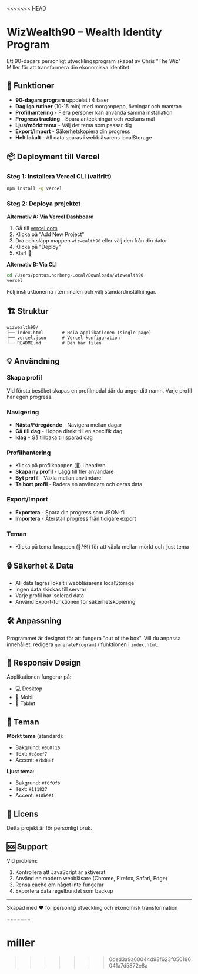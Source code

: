 <<<<<<< HEAD
# WizWealth90 – Wealth Identity Program

Ett 90-dagars personligt utvecklingsprogram skapat av Chris "The Wiz" Miller för att transformera din ekonomiska identitet.

## 🚀 Funktioner

- **90-dagars program** uppdelat i 4 faser
- **Dagliga rutiner** (10-15 min) med morgonpepp, övningar och mantran
- **Profilhantering** - Flera personer kan använda samma installation
- **Progress tracking** - Spara anteckningar och veckans mål
- **Ljus/mörkt tema** - Välj det tema som passar dig
- **Export/Import** - Säkerhetskopiera din progress
- **Helt lokalt** - All data sparas i webbläsarens localStorage

## 📦 Deployment till Vercel

### Steg 1: Installera Vercel CLI (valfritt)
```bash
npm install -g vercel
```

### Steg 2: Deploya projektet

**Alternativ A: Via Vercel Dashboard**
1. Gå till [vercel.com](https://vercel.com)
2. Klicka på "Add New Project"
3. Dra och släpp mappen `wizwealth90` eller välj den från din dator
4. Klicka på "Deploy"
5. Klar! 🎉

**Alternativ B: Via CLI**
```bash
cd /Users/pontus.horberg-Local/Downloads/wizwealth90
vercel
```

Följ instruktionerna i terminalen och välj standardinställningar.

## 🏗️ Struktur

```
wizwealth90/
├── index.html       # Hela applikationen (single-page)
├── vercel.json      # Vercel konfiguration
└── README.md        # Den här filen
```

## 💡 Användning

### Skapa profil
Vid första besöket skapas en profilmodal där du anger ditt namn. Varje profil har egen progress.

### Navigering
- **Nästa/Föregående** - Navigera mellan dagar
- **Gå till dag** - Hoppa direkt till en specifik dag
- **Idag** - Gå tillbaka till sparad dag

### Profilhantering
- Klicka på profilknappen (👤) i headern
- **Skapa ny profil** - Lägg till fler användare
- **Byt profil** - Växla mellan användare
- **Ta bort profil** - Radera en användare och deras data

### Export/Import
- **Exportera** - Spara din progress som JSON-fil
- **Importera** - Återställ progress från tidigare export

### Teman
- Klicka på tema-knappen (🌙/☀️) för att växla mellan mörkt och ljust tema

## 🔒 Säkerhet & Data

- All data lagras lokalt i webbläsarens localStorage
- Ingen data skickas till servrar
- Varje profil har isolerad data
- Använd Export-funktionen för säkerhetskopiering

## 🛠️ Anpassning

Programmet är designat för att fungera "out of the box". Vill du anpassa innehållet, redigera `generateProgram()` funktionen i `index.html`.

## 📱 Responsiv Design

Applikationen fungerar på:
- 💻 Desktop
- 📱 Mobil
- 📱 Tablet

## 🎨 Teman

**Mörkt tema** (standard):
- Bakgrund: `#0b0f16`
- Text: `#e8eef7`
- Accent: `#7bd88f`

**Ljust tema**:
- Bakgrund: `#f6f8fb`
- Text: `#111827`
- Accent: `#10b981`

## 📄 Licens

Detta projekt är för personligt bruk.

## 🆘 Support

Vid problem:
1. Kontrollera att JavaScript är aktiverat
2. Använd en modern webbläsare (Chrome, Firefox, Safari, Edge)
3. Rensa cache om något inte fungerar
4. Exportera data regelbundet som backup

---

Skapad med ❤️ för personlig utveckling och ekonomisk transformation

=======
# miller
>>>>>>> 0ded3a9a60044d98f623f050186041a7d5872e8a
